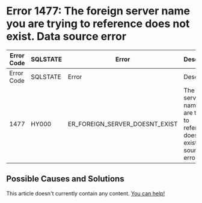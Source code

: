 
# Error 1477: The foreign server name you are trying to reference does not exist. Data source error


| Error Code | SQLSTATE | Error | Description |
| --- | --- | --- | --- |
| Error Code | SQLSTATE | Error | Description |
| 1477 | HY000 | ER_FOREIGN_SERVER_DOESNT_EXIST | The foreign server name you are trying to reference does not exist. Data source error: %s |




## Possible Causes and Solutions


This article doesn't currently contain any content. [You can help!](/kb/en/writing-and-editing-knowledge-base-articles/)

